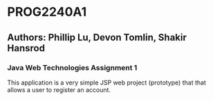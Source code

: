 # PROG2240A1

## Authors: Phillip Lu, Devon Tomlin, Shakir Hansrod

### Java Web Technologies Assignment 1

This application is a very simple JSP web project (prototype) that that allows a user to register an account.
